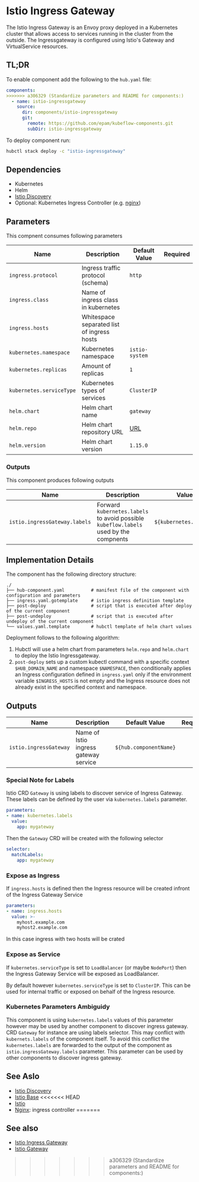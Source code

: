 # Istio Ingress Gateway

The Istio Ingress Gateway is an Envoy proxy deployed in a Kubernetes cluster that allows access to services running in the cluster from the outside. The Ingressgateway is configured using Istio's Gateway and VirtualService resources.

## TL;DR

To enable component add the following to the `hub.yaml` file:

```yaml
components:
>>>>>>> a306329 (Standardize parameters and README for components:)
  - name: istio-ingressgateway
    source:
      dir: components/istio-ingressgateway
      git:
        remote: https://github.com/epam/kubeflow-components.git
        subDir: istio-ingressgateway
```

To deploy component run:

```bash
hubctl stack deploy -c "istio-ingressgateway"
```

## Dependencies

* Kubernetes
* Helm
* [Istio Discovery](https://github.com/epam/hub-kubeflow-components/tree/develop/istio-discovery)
* Optional: Kubernetes Ingress Controller (e.g. [nginx](https://github.com/epam/hub-kubeflow-components/tree/develop/nginx-ingress))

## Parameters

This compnent consumes following parameters

| Name                             | Description                                           | Default Value                                         | Required |
|----------------------------------|-------------------------------------------------------|-------------------------------------------------------|:--------:|
| `ingress.protocol`               | Ingress traffic protocol (schema)                     | `http`                                                |          |
| `ingress.class`                  | Name of ingress class in kubernetes                   |                                                       |          |
| `ingress.hosts`                  | Whitespace separated list of ingress hosts |                                                       |          |
| `kubernetes.namespace`           | Kubernetes namespace                                  | `istio-system`                                        |          |
| `kubernetes.replicas`            | Amount of replicas                                    | `1`                                                   |          |
| `kubernetes.serviceType` | Kubernetes types of services                          | `ClusterIP`                                           |          |
| `helm.chart`                     | Helm chart name                                       | `gateway`                                              |          |
| `helm.repo`                      | Helm chart repository URL                             | [URL](https://istio-release.storage.googleapis.com/charts)|          |
| `helm.version`                   | Helm chart version                                    | `1.15.0`                                              |          |

### Outputs

This component produces following outputs

| Name      | Description | Value 
| --------- | ---------   | --------- 
| `istio.ingressGateway.labels` | Forward `kubernetes.labels` to avoid possible `kubeflow.labels` used by the compnents | `${kubernetes.labels}`

## Implementation Details

The component has the following directory structure:

```text
./
├── hub-component.yaml          # manifest file of the component with configuration and parameters
├── ingress.yaml.gotemplate     # istio ingress definition template
├── post-deploy                 # script that is executed after deploy of the current component
├── post-undeploy               # script that is executed after undeploy of the current component
└── values.yaml.template        # hubctl template of helm chart values
```

Deployment follows to the following algorithm:

1. Hubctl will use a helm chart from parameters `helm.repo` and `helm.chart` to deploy the Istio Ingressgateway.
2. `post-deploy` sets up a custom kubectl command with a specific context `$HUB_DOMAIN_NAME` and namespace `$NAMESPACE`, then conditionally applies an Ingress configuration defined in `ingress.yaml` only if the environment variable `$INGRESS_HOSTS` is not empty and the Ingress resource does not already exist in the specified context and namespace.

## Outputs

| Name                   | Description                           | Default Value          | Required |
|------------------------|---------------------------------------|------------------------|:--------:|
| `istio.ingressGateway` | Name of Istio ingress gateway service | `${hub.componentName}` |          |

### Special Note for Labels

Istio CRD `Gateway` is using labels to discover service of Ingress Gateway. These labels can be defined by the user via `kubernetes.labels` parameter.

```yaml
parameters:
- name: kubernetes.labels
  value:
    app: mygateway
```

Then the `Gateway` CRD will be created with the following selector

```yaml
selector:
  matchLabels:
    app: mygateway
```

### Expose as Ingress

If `ingress.hosts` is defined then the Ingress resource will be created infront of the Ingress Gateway Service

```yaml
parameters:
- name: ingress.hosts
  value: >-
    myhost.example.com
    myhost2.example.com
```

In this case ingress with two hosts will be crated

### Expose as Service

If `kubernetes.serviceType` is set to `LoadBalancer` (or maybe `NodePort`) then the Ingress Gateway Service will be exposed as LoadBalancer.

By default however `kubernetes.serviceType` is set to `ClusterIP`. This can be used for internal traffic or exposed on behalf of the Ingress resource.

### Kubernetes Parameters Ambiguidy

This component is using `kubernetes.labels` values of this parameter however may be used by another component to discover ingress gateway. CRD `Gateway` for instance are using labels selector. This may conflict with `kubernets.labels` of the component itself. To avoid this conflict the `kubernetes.labels` are forwarded to the output of the component as `istio.ingressGateway.labels` parameter. This parameter can be used by other components to discover ingress gateway.

## See Aslo

* [Istio Discovery](https://github.com/epam/hub-kubeflow-components/tree/develop/istio-discovery)
* [Istio Base](https://github.com/epam/hub-kubeflow-components/tree/develop/istio-discovery)
<<<<<<< HEAD
* [Istio](https://istio.io/)
* [Nginx](https://github.com/epam/hub-kubeflow-components/tree/main/nginx-ingress): ingress controller
=======

## See also

* [Istio Ingress Gateway](https://istio.io/latest/docs/tasks/traffic-management/ingress/ingress-control/)
* [Istio Gateway](https://istio.io/latest/docs/reference/config/networking/gateway/)

>>>>>>> a306329 (Standardize parameters and README for components:)
